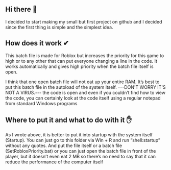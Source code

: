 ## Hi there 👋

I decided to start making my small but first project on github and 
I decided since the first thing is simple and the simplest idea.

## How does it work ✔
 
This batch file is made for Roblox but increases the priority for this game 
to high or to any other that can put everyone changing a line in the code. 
It works automatically and gives high priority when the batch file itself is open.

I think that one open batch file will not eat up your entire RAM. 
It’s best to put this batch file in the autoload of the system itself. 
---DON'T WORRY IT'S NOT A VIRUS.---
the code is open and even if you couldn’t find how to view the code, you can certainly look at the code itself using a regular notepad from standard Windows programs

## Where to put it and what to do with it ✋

As I wrote above, it is better to put it into startup with the system itself (Startup). 
You can just go to this folder via Win + R and run “shell:startup” without any quotes. 
And put the file itself or a batch file (SetRobloxPriority.bat) 
or you can just open the batch file in front of the player, 
but it doesn’t even eat 2 MB 
so there’s no need to say that it can reduce the performance of the computer itself

<!--
**Oysolute/Oysolute** is a ✨ _special_ ✨ repository because its `README.md` (this file) appears on your GitHub profile.

Here are some ideas to get you started:

- 🔭 I’m currently working on ...
- 🌱 I’m currently learning ...
- 👯 I’m looking to collaborate on ...
- 🤔 I’m looking for help with ...
- 💬 Ask me about ...
- 📫 How to reach me: ...
- 😄 Pronouns: ...
- ⚡ Fun fact: ...
-->
